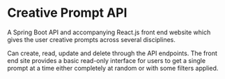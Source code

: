 # Creative Prompt API  

A Spring Boot API and accompanying React.js front end website which gives the user creative prompts across several disciplines.

Can create, read, update and delete through the API endpoints. 
The front end site provides a basic read-only interface for users to get a single prompt at a time either completely at random or with some filters applied.
